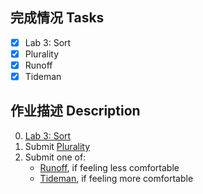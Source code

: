 ## 完成情况 Tasks

- [x] Lab 3: Sort
- [x] Plurality
- [x] Runoff
- [x] Tideman

## 作业描述 Description

0. [Lab 3: Sort](https://cs50.harvard.edu/x/2022/labs/3/#lab-3-sort)
1. Submit [Plurality](https://cs50.harvard.edu/x/2022/psets/3/plurality/)
2. Submit one of:
	- [Runoff](https://cs50.harvard.edu/x/2022/psets/3/runoff/), if feeling less comfortable
	- [Tideman](https://cs50.harvard.edu/x/2022/psets/3/tideman/), if feeling more comfortable
